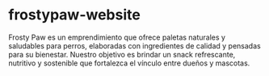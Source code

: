 # frostypaw-website
Frosty Paw es un emprendimiento que ofrece paletas naturales y saludables para perros, elaboradas con ingredientes de calidad y pensadas para su bienestar. Nuestro objetivo es brindar un snack refrescante, nutritivo y sostenible que fortalezca el vínculo entre dueños y mascotas.
